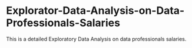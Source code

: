 # Explorator-Data-Analysis-on-Data-Professionals-Salaries
This is a detailed  Exploratory Data Analysis on data professionals salaries. 
